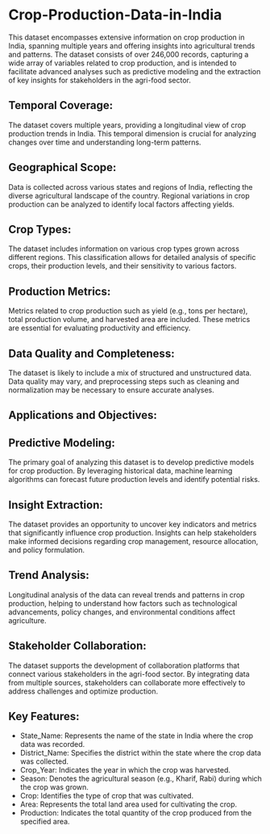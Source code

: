 # Crop-Production-Data-in-India

This dataset encompasses extensive information on crop production in India, spanning multiple years and offering insights into agricultural trends and patterns. The dataset consists of over 246,000 records, capturing a wide array of variables related to crop production, and is intended to facilitate advanced analyses such as predictive modeling and the extraction of key insights for stakeholders in the agri-food sector.

## Temporal Coverage:

The dataset covers multiple years, providing a longitudinal view of crop production trends in India. This temporal dimension is crucial for analyzing changes over time and understanding long-term patterns.

## Geographical Scope:

Data is collected across various states and regions of India, reflecting the diverse agricultural landscape of the country. Regional variations in crop production can be analyzed to identify local factors affecting yields.

## Crop Types:

The dataset includes information on various crop types grown across different regions. This classification allows for detailed analysis of specific crops, their production levels, and their sensitivity to various factors.

## Production Metrics:

Metrics related to crop production such as yield (e.g., tons per hectare), total production volume, and harvested area are included. These metrics are essential for evaluating productivity and efficiency.

## Data Quality and Completeness:

The dataset is likely to include a mix of structured and unstructured data. Data quality may vary, and preprocessing steps such as cleaning and normalization may be necessary to ensure accurate analyses.

## Applications and Objectives:

## Predictive Modeling:

The primary goal of analyzing this dataset is to develop predictive models for crop production. By leveraging historical data, machine learning algorithms can forecast future production levels and identify potential risks.

## Insight Extraction:

The dataset provides an opportunity to uncover key indicators and metrics that significantly influence crop production. Insights can help stakeholders make informed decisions regarding crop management, resource allocation, and policy formulation.

## Trend Analysis:

Longitudinal analysis of the data can reveal trends and patterns in crop production, helping to understand how factors such as technological advancements, policy changes, and environmental conditions affect agriculture.

## Stakeholder Collaboration:

The dataset supports the development of collaboration platforms that connect various stakeholders in the agri-food sector. By integrating data from multiple sources, stakeholders can collaborate more effectively to address challenges and optimize production.

## Key Features:

- State_Name: Represents the name of the state in India where the crop data was recorded.
- District_Name: Specifies the district within the state where the crop data was collected.
- Crop_Year: Indicates the year in which the crop was harvested.
- Season: Denotes the agricultural season (e.g., Kharif, Rabi) during which the crop was grown.
- Crop: Identifies the type of crop that was cultivated.
- Area: Represents the total land area used for cultivating the crop.
- Production: Indicates the total quantity of the crop produced from the specified area.

